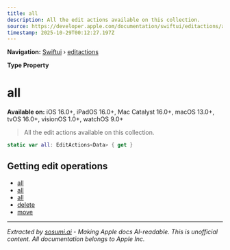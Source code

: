```yaml
---
title: all
description: All the edit actions available on this collection.
source: https://developer.apple.com/documentation/swiftui/editactions/all-6ryvk
timestamp: 2025-10-29T00:12:27.197Z
---
```


**Navigation:** [Swiftui](/documentation/swiftui) › [editactions](/documentation/swiftui/editactions)

**Type Property**

# all

**Available on:** iOS 16.0+, iPadOS 16.0+, Mac Catalyst 16.0+, macOS 13.0+, tvOS 16.0+, visionOS 1.0+, watchOS 9.0+

> All the edit actions available on this collection.

```swift
static var all: EditActions<Data> { get }
```

## Getting edit operations

- [all](/documentation/swiftui/editactions/all-45m4m)
- [all](/documentation/swiftui/editactions/all-4dctm)
- [all](/documentation/swiftui/editactions/all-4uyun)
- [delete](/documentation/swiftui/editactions/delete)
- [move](/documentation/swiftui/editactions/move)

---

*Extracted by [sosumi.ai](https://sosumi.ai) - Making Apple docs AI-readable.*
*This is unofficial content. All documentation belongs to Apple Inc.*
